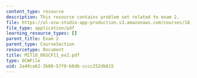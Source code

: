 ```yaml
---
content_type: resource
description: This resource contains problem set related to exam 2.
file: https://ol-ocw-studio-app-production.s3.amazonaws.com/courses/18-06sc-linear-algebra-fall-2011/2a49ca623b8057f0b8dbcccc252db815_MIT18_06SCF11_ex2.pdf
file_type: application/pdf
learning_resource_types: []
parent_title: Exam 2
parent_type: CourseSection
resourcetype: Document
title: MIT18_06SCF11_ex2.pdf
type: OCWFile
uid: 2a49ca62-3b80-57f0-b8db-cccc252db815
---
```


